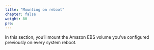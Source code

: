 ```yaml
---
title: "Mounting on reboot"
chapter: false
weight: 80
pre: 
---
```


In this section, you’ll mount the Amazon EBS volume you've configured previously on every system reboot.
